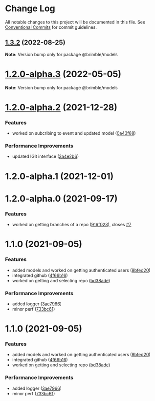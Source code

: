 # Change Log

All notable changes to this project will be documented in this file.
See [Conventional Commits](https://conventionalcommits.org) for commit guidelines.

## [1.3.2](https://github.com/brimblehq/brimble/compare/@brimble/models@1.3.1...@brimble/models@1.3.2) (2022-08-25)

**Note:** Version bump only for package @brimble/models





# [1.2.0-alpha.3](https://github.com/brimblehq/brimble/compare/@brimble/models@1.2.0-alpha.2...@brimble/models@1.2.0-alpha.3) (2022-05-05)

**Note:** Version bump only for package @brimble/models

# [1.2.0-alpha.2](https://github.com/brimblehq/brimble/compare/@brimble/models@1.2.0-alpha.1...@brimble/models@1.2.0-alpha.2) (2021-12-28)

### Features

- worked on subcribing to event and updated model ([0a43f88](https://github.com/brimblehq/brimble/commit/0a43f88a67923f2d96f0017b036cee1c151253db))

### Performance Improvements

- updated IGit interface ([3a4e2b6](https://github.com/brimblehq/brimble/commit/3a4e2b6f93e89a51dfe8ed40d9569dc1215fa1ff))

# 1.2.0-alpha.1 (2021-12-01)

# 1.2.0-alpha.0 (2021-09-17)

### Features

- worked on getting branches of a repo ([916f023](https://github.com/brimblehq/brimble/commit/916f0239e09ec3dd46cb52c61672b508ce52e6ff)), closes [#7](https://github.com/brimblehq/brimble/issues/7)

# 1.1.0 (2021-09-05)

### Features

- added models and worked on getting authenticated users ([8bfed20](https://github.com/brimblehq/brimble/commit/8bfed20803e3471dcfcab01398988a23ff0103a9))
- integrated github ([4f66b16](https://github.com/brimblehq/brimble/commit/4f66b165339382a303013bef7eda568e412e48d3))
- worked on getting and selecting repo ([bd38ade](https://github.com/brimblehq/brimble/commit/bd38ade7b2b8a374ae0293d840011d11ada99a5e))

### Performance Improvements

- added logger ([3ae7966](https://github.com/brimblehq/brimble/commit/3ae7966c27667323bfdb2f8bb7ceeb6cd7cc373e))
- minor perf ([733bc61](https://github.com/brimblehq/brimble/commit/733bc61b0cc3ef2b7f85e7dfbd00243657f0a933))

# 1.1.0 (2021-09-05)

### Features

- added models and worked on getting authenticated users ([8bfed20](https://github.com/brimblehq/brimble/commit/8bfed20803e3471dcfcab01398988a23ff0103a9))
- integrated github ([4f66b16](https://github.com/brimblehq/brimble/commit/4f66b165339382a303013bef7eda568e412e48d3))
- worked on getting and selecting repo ([bd38ade](https://github.com/brimblehq/brimble/commit/bd38ade7b2b8a374ae0293d840011d11ada99a5e))

### Performance Improvements

- added logger ([3ae7966](https://github.com/brimblehq/brimble/commit/3ae7966c27667323bfdb2f8bb7ceeb6cd7cc373e))
- minor perf ([733bc61](https://github.com/brimblehq/brimble/commit/733bc61b0cc3ef2b7f85e7dfbd00243657f0a933))
